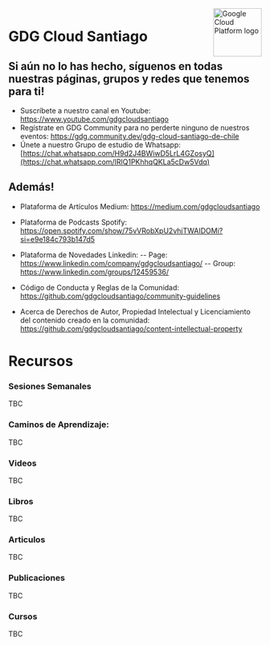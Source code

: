 <img src="https://avatars1.githubusercontent.com/u/48249676?s=200&v=4" alt="Google Cloud Platform logo" title="Google Cloud Platform" align="right" height="96" width="96"/>

# GDG Cloud Santiago

## Si aún no lo has hecho, síguenos en todas nuestras páginas, grupos y redes que tenemos para ti!

- Suscríbete a nuestro canal en Youtube: https://www.youtube.com/gdgcloudsantiago
- Regístrate en GDG Community para no perderte ninguno de nuestros eventos: https://gdg.community.dev/gdg-cloud-santiago-de-chile
- Únete a nuestro Grupo de estudio de Whatsapp: [https://chat.whatsapp.com/H9d2J4BWiwD5LrL4GZosyQ](https://chat.whatsapp.com/IRlQ1PKhhqQKLa5cDw5Vdq)

## Además!

- Plataforma de Artículos Medium: https://medium.com/gdgcloudsantiago
- Plataforma de Podcasts Spotify: https://open.spotify.com/show/75vVRobXpU2vhjTWAIDOMi?si=e9e184c793b147d5
- Plataforma de Novedades Linkedin:
-- Page: https://www.linkedin.com/company/gdgcloudsantiago/
-- Group: https://www.linkedin.com/groups/12459536/

- Código de Conducta y Reglas de la Comunidad: https://github.com/gdgcloudsantiago/community-guidelines
- Acerca de Derechos de Autor, Propiedad Intelectual y Licenciamiento del contenido creado en la comunidad: https://github.com/gdgcloudsantiago/content-intellectual-property

# Recursos

### Sesiones Semanales

TBC

### Caminos de Aprendizaje:

TBC

### Videos 

TBC

### Libros
TBC

### Articulos

TBC

### Publicaciones

TBC

### Cursos

TBC
